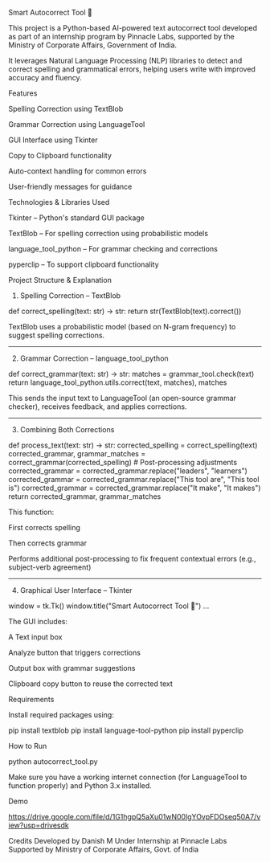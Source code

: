 Smart Autocorrect Tool 🧠

This project is a Python-based AI-powered text autocorrect tool developed as part of an internship program by Pinnacle Labs, supported by the Ministry of Corporate Affairs, Government of India.

It leverages Natural Language Processing (NLP) libraries to detect and correct spelling and grammatical errors, helping users write with improved accuracy and fluency.

Features

Spelling Correction using TextBlob

Grammar Correction using LanguageTool

GUI Interface using Tkinter

Copy to Clipboard functionality

Auto-context handling for common errors

User-friendly messages for guidance

Technologies & Libraries Used

Tkinter – Python's standard GUI package

TextBlob – For spelling correction using probabilistic models

language_tool_python – For grammar checking and corrections

pyperclip – To support clipboard functionality

Project Structure & Explanation

1. Spelling Correction – TextBlob

def correct_spelling(text: str) -> str:
    return str(TextBlob(text).correct())

TextBlob uses a probabilistic model (based on N-gram frequency) to suggest spelling corrections.


---

2. Grammar Correction – language_tool_python

def correct_grammar(text: str) -> str:
    matches = grammar_tool.check(text)
    return language_tool_python.utils.correct(text, matches), matches

This sends the input text to LanguageTool (an open-source grammar checker), receives feedback, and applies corrections.


---

3. Combining Both Corrections

def process_text(text: str) -> str:
    corrected_spelling = correct_spelling(text)
    corrected_grammar, grammar_matches = correct_grammar(corrected_spelling)
    # Post-processing adjustments
    corrected_grammar = corrected_grammar.replace("leaders", "learners")
    corrected_grammar = corrected_grammar.replace("This tool are", "This tool is")
    corrected_grammar = corrected_grammar.replace("It make", "It makes")
    return corrected_grammar, grammar_matches

This function:

First corrects spelling

Then corrects grammar

Performs additional post-processing to fix frequent contextual errors (e.g., subject-verb agreement)



---

4. Graphical User Interface – Tkinter

window = tk.Tk()
window.title("Smart Autocorrect Tool 🧠")
...

The GUI includes:

A Text input box

Analyze button that triggers corrections

Output box with grammar suggestions

Clipboard copy button to reuse the corrected text

Requirements

Install required packages using:

pip install textblob
pip install language-tool-python
pip install pyperclip

How to Run

python autocorrect_tool.py

Make sure you have a working internet connection (for LanguageTool to function properly) and Python 3.x installed.

Demo

https://drive.google.com/file/d/1G1hgpQ5aXu01wN00lgYOvpFDOseq50A7/view?usp=drivesdk

Credits
Developed by Danish M
Under Internship at Pinnacle Labs
Supported by Ministry of Corporate Affairs, Govt. of India
